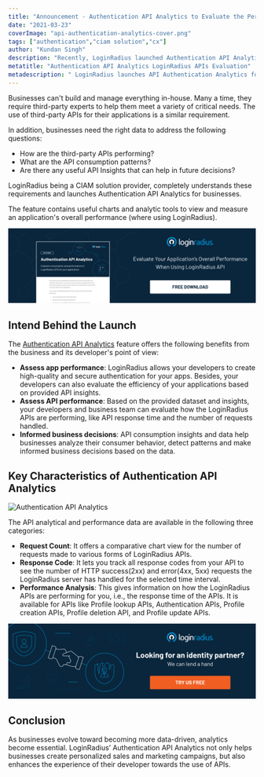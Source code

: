 ```yaml
---
title: "Announcement - Authentication API Analytics to Evaluate the Performance of LoginRadius APIs for Your Applications"
date: "2021-03-23"
coverImage: "api-authentication-analytics-cover.png"
tags: ["authentication","ciam solution","cx"]
author: "Kundan Singh"
description: "Recently, LoginRadius launched Authentication API Analytics to provide an analytics report to businesses and their developers for requests made to different LoginRadius APIs. The feature contains useful charts and analytic tools to view and measure an application's overall performance (where using LoginRadius)."
metatitle: "Authentication API Analytics LoginRadius APIs Evaluation"
metadescription: " LoginRadius launches API Authentication Analytics for businesses and their developers to view and measure an application's overall performance when using LoginRadius."
---
```


Businesses can't build and manage everything in-house. Many a time, they require third-party experts to help them meet a variety of critical needs. The use of third-party APIs for their applications is a similar requirement. 

In addition, businesses need the right data to address the following questions:



*   How are the third-party APIs performing?
*   What are the API consumption patterns?
*   Are there any useful API Insights that can help in future decisions? 

LoginRadius being a CIAM solution provider, completely understands these requirements and launches Authentication API Analytics for businesses. 

The feature contains useful charts and analytic tools to view and measure an application's overall performance (where using LoginRadius).



[![LoginRadius API Authentication Analytics](loginradius-api-authentication.png)](https://www.loginradius.com/resource/authentication-api-analytics/)



## Intend Behind the Launch

The [Authentication API Analytics](https://www.loginradius.com/resource/authentication-api-analytics/) feature offers the following benefits from the business and its developer's point of view:



*   **Assess app performance**: LoginRadius allows your  developers to create high-quality and secure authentication for your apps. Besides, your developers can also evaluate the efficiency of your applications based on provided API insights.
*   **Assess API performance**: Based on the provided dataset and insights, your developers and business team can evaluate how the LoginRadius APIs are performing, like API response time and the number of requests handled.
*   **Informed business decisions**: API consumption insights and data help businesses analyze their consumer behavior, detect patterns and make informed business decisions based on the data.


## Key Characteristics of Authentication API Analytics



![Authentication API Analytics](https://apidocs.lrcontent.com/images/Api-Analytics-4_17205ea22900876201.71720532.png)


The API analytical and performance data are available in the following three categories:



*   **Request Count**: It offers a comparative chart view for the number of requests made to various forms of LoginRadius APIs. 
*   **Response Code**: It lets you track all response codes from your API to see the number of HTTP success(2xx) and error(4xx, 5xx) requests the LoginRadius server has handled for the selected time interval. 
*   **Performance Analysis**: This gives information on how the LoginRadius APIs are performing for you, i.e., the response time of the APIs. It is available for APIs like Profile lookup APIs, Authentication APIs, Profile creation APIs, Profile deletion API, and Profile update APIs. 



[![LoginRadius lets talk](lets-talk.png)](https://www.loginradius.com/contact-us?utm_source=blog&utm_medium=web&utm_campaign=api-authentication-analytics)



## Conclusion 

As businesses evolve toward becoming more data-driven, analytics become essential. LoginRadius’ Authentication API Analytics not only helps businesses create personalized sales and marketing campaigns, but also enhances the experience of their developer towards the use of APIs.
